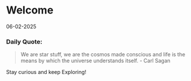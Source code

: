# Welcome


06-02-2025

### Daily Quote:
> We are star stuff, we are the cosmos made conscious and life is the means by which the universe understands itself.
         - Carl Sagan

Stay curious and keep Exploring!
